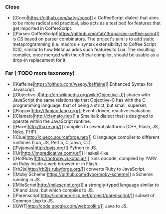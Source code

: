 ### Close

* [[Coco|https://github.com/satyr/coco]] a CoffeeScript dialect that aims to be more radical and practical, also acts as a test bed for features that get imported in CoffeeScript.
* [[Parsec CoffeeScript|https://github.com/fab13n/parsec-coffee-script]] is CS based on parser combinators. The project's aim is to add static metaprogramming (i.e. macros + syntax extensibility) to Coffee Script (CS), similar to how Metalua adds such features to Lua. The resulting compiler, once merged with the official compiler, should be usable as a drop-in replacement for it.

### Far (:TODO more taxonomy)

* [[Kaffeine|https://github.com/weepy/kaffeine]] Enhanced Syntax for Javascript.
* [[Objective J|http://en.wikipedia.org/wiki/Objective-J]] shares with JavaScript the same relationship that Objective-C has with the C programming language: that of being a strict, but small, superset.
* [[Flapjax|http://flapjax-lang.org/]] Event-driven, reactive evaluation.
* [[Clamato|http://clamato.net/]] a Smalltalk dialect that is designed to operate within the JavaScript runtime.
* [[Haxe|http://haxe.org/]] compiles to several platforms (C++, Flash, JS, Neko, PHP).
* [[Clue|http://cluecc.sourceforge.net/]] C language compiler to different runtimes (Lua, JS, Perl 5, C, Java, CL).
* [[Pyjamas|http://pyjs.org/]] Python to JS.
* [[Ur|http://impredicative.com/ur/]] Haskell-like.
* [[HotRuby|http://hotruby.yukoba.jp/]] runs opcode, compiled by YARV on Ruby inside a web browser or in Flash.
* [[rb2js|http://rb2js.rubyforge.org/]] converts Ruby to JavaScript.
* [[Moby Scheme|https://github.com/dyoo/moby-scheme]] a Scheme running in JS.
* [[MileScript|http://milescript.org/]]  a strongly-typed language similar to C# and Java, but which compiles to JS.
* [[Parenscript|http://common-lisp.net/project/parenscript/]] subset of Common Lisp to JS.
* [[GWT|http://code.google.com/webtoolkit/]] Java to JS.